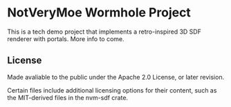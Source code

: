 # NotVeryMoe Wormhole Project

This is a tech demo project that implements a retro-inspired 3D SDF renderer with portals.
More info to come.

## License

Made avaliable to the public under the Apache 2.0 License, or later revision.

Certain files include additional licensing options for their content, such as the MIT-derived files in the nvm-sdf crate.